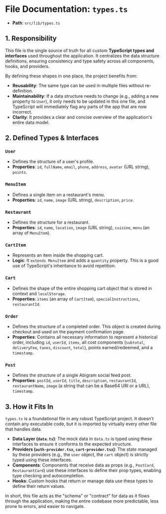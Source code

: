
# File Documentation: `types.ts`

-   **Path**: `src/lib/types.ts`

## 1. Responsibility

This file is the single source of truth for all custom **TypeScript types and interfaces** used throughout the application. It centralizes the data structure definitions, ensuring consistency and type safety across all components, hooks, and providers.

By defining these shapes in one place, the project benefits from:
-   **Reusability**: The same type can be used in multiple files without re-definition.
-   **Maintainability**: If a data structure needs to change (e.g., adding a new property to `User`), it only needs to be updated in this one file, and TypeScript will immediately flag any parts of the app that are now incorrect.
-   **Clarity**: It provides a clear and concise overview of the application's entire data model.

## 2. Defined Types & Interfaces

### `User`
-   Defines the structure of a user's profile.
-   **Properties**: `id`, `fullName`, `email`, `phone`, `address`, `avatar` (URL string), `points`.

### `MenuItem`
-   Defines a single item on a restaurant's menu.
-   **Properties**: `id`, `name`, `image` (URL string), `description`, `price`.

### `Restaurant`
-   Defines the structure for a restaurant.
-   **Properties**: `id`, `name`, `location`, `image` (URL string), `cuisine`, `menu` (an array of `MenuItem`).

### `CartItem`
-   Represents an item inside the shopping cart.
-   **Logic**: It `extends MenuItem` and adds a `quantity` property. This is a good use of TypeScript's inheritance to avoid repetition.

### `Cart`
-   Defines the shape of the entire shopping cart object that is stored in context and `localStorage`.
-   **Properties**: `items` (an array of `CartItem`), `specialInstructions`, `restaurantId`.

### `Order`
-   Defines the structure of a completed order. This object is created during checkout and used on the payment confirmation page.
-   **Properties**: Contains all necessary information to represent a historical order, including `id`, `userId`, `items`, all cost components (`subtotal`, `deliveryFee`, `taxes`, `discount`, `total`), points earned/redeemed, and a `timestamp`.

### `Post`
-   Defines the structure of a single Abigram social feed post.
-   **Properties**: `postId`, `userId`, `title`, `description`, `restaurantId`, `restaurantName`, `image` (a string that can be a Base64 URI or a URL), `timestamp`.

## 3. How it Fits In

`types.ts` is a foundational file in any robust TypeScript project. It doesn't contain any executable code, but it is imported by virtually every other file that handles data.

-   **Data Layer (`data.ts`)**: The mock data in `data.ts` is typed using these interfaces to ensure it conforms to the expected structure.
-   **Providers (`auth-provider.tsx`, `cart-provider.tsx`)**: The state managed by these providers (e.g., the `user` object, the `cart` object) is strictly typed using these interfaces.
-   **Components**: Components that receive data as props (e.g., `PostCard`, `RestaurantCard`) use these interfaces to define their prop types, enabling type checking and autocompletion.
-   **Hooks**: Custom hooks that return or manage data use these types to define their return values.

In short, this file acts as the "schema" or "contract" for data as it flows through the application, making the entire codebase more predictable, less prone to errors, and easier to navigate.

